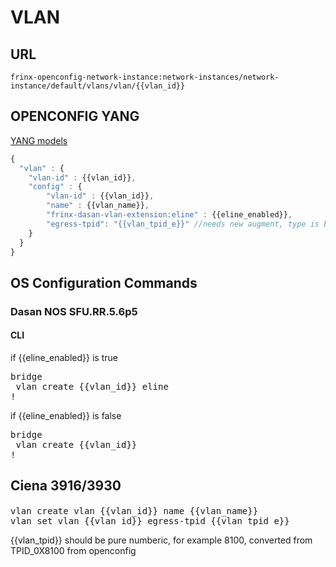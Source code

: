 # VLAN

## URL
```
frinx-openconfig-network-instance:network-instances/network-instance/default/vlans/vlan/{{vlan_id}}
```

## OPENCONFIG YANG
[YANG models](https://github.com/FRINXio/openconfig/tree/master/network-instance/src/main/yang)

```javascript
{
  "vlan" : {
    "vlan-id" : {{vlan_id}},
    "config" : {
        "vlan-id" : {{vlan_id}},
        "name" : {{vlan_name}},
        "frinx-dasan-vlan-extension:eline" : {{eline_enabled}},
        "egress-tpid": "{{vlan_tpid_e}}" //needs new augment, type is based on base: oc-vlan-types:TPID_TYPES
    }
  }
}
```

## OS Configuration Commands
### Dasan NOS SFU.RR.5.6p5
#### CLI
if {{eline_enabled}} is true
<pre>
bridge
 vlan create {{vlan_id}} eline
!
</pre>

if {{eline_enabled}} is false
<pre>
bridge
 vlan create {{vlan_id}}
!
</pre>

## Ciena 3916/3930
####
<pre>vlan create vlan {{vlan_id}} name {{vlan_name}}
vlan set vlan {{vlan_id}} egress-tpid {{vlan_tpid_e}}</pre>

{{vlan_tpid}} should be pure numberic, for example 8100, converted from TPID_0X8100 from openconfig
